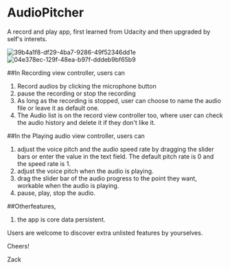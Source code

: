 # AudioPitcher
A record and play app, first learned from Udacity and then upgraded by self's interets.

![39b4a1f8-df29-4ba7-9286-49f52346dd1e](https://cloud.githubusercontent.com/assets/16344019/17908275/c8a75366-694d-11e6-94b6-703f27cb4936.png)
![04e378ec-129f-48ea-b97f-dddeb9bf65b9](https://cloud.githubusercontent.com/assets/16344019/17908276/ca0c01b6-694d-11e6-8807-742b9d3737df.png)


##In Recording view controller, users can
 1. Record audios by clicking the microphone button
 2. pause the recording or stop the recording
 3. As long as the recording is stopped, user can choose to name the audio file or leave it as default one.
 4. The Audio list is on the record view controller too, where user can check the audio history and delete it if they don't like it.
 

##In the Playing audio view controller, users can
 1. adjust the voice pitch and the audio speed rate by dragging the slider bars or enter the value in the text field. The default pitch rate is 0 and the speed rate is 1.
 2. adjust the voice pitch when the audio is playing.
 3. drag the slider bar of the audio progress to the point they want, workable when the audio is playing.
 4. pause, play, stop the audio.


##Otherfeatures,
 1. the app is core data persistent.

Users are welcome to discover extra unlisted features by yourselves.


Cheers!

Zack
